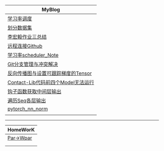 | **MyBlog**                                                   |
| ------------------------------------------------------------ |
| [学习率调度](MyNote/warmup_cosine_anneal.md)                 |
| [划分数据集](MyNote/划分数据集.md)                           |
| [李宏毅作业三总结](MyNote/LHY_HW3_Note.md)                   |
| [远程连接Github](MyNote/远程连接Github仓库.md)               |
| [学习率scheduler_Note](MyNote/学习率schedulerNote.md)        |
| [Git分支管理与冲突解决](MyNote/Git分支管理与冲突解决.md)     |
| [反向传播图与设置可跟踪梯度的Tensor](MyNote/反向传播图与设置可跟踪梯度的Tensor.md) |
| [Contact-Lib代码前四个Model无法运行](MyNote/Contact-Lib代码前四个Model无法运行.md) |
| [钩子函数获取中间层输出](MyNote/钩子函数获取中间层输出.md)   |
| [遍历Seq各层输出](MyNote/遍历Sequential各层输出.md)          |
| [pytorch_nn_norm](MyNote/ptnn_Norm.md)                       |
|                                                              |

------------------------------------------------------------------------------------

| HomeWorK                           |
| ---------------------------------- |
| [Par->Wpar](HomeWork/PAR-WPAR.pdf) |
|                                    |
|                                    |

